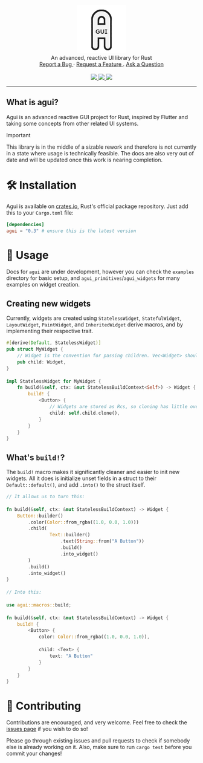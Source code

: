 <div align="center">
    <a href="https://github.com/stumblinbear/agui">
        <img src=".github/logo.webp" alt="Logo" width="128" />
    </a>
    <br />
    An advanced, reactive UI library for Rust
    <br />
    <a href="https://github.com/stumblinbear/agui/issues/new?assignees=&labels=bug&template=BUG_REPORT.md&title=bug%3A+">
        Report a Bug
    </a>
    ·
    <a href="https://github.com/stumblinbear/agui/discussions">
        Request a Feature
    </a>
    .
    <a href="https://github.com/stumblinbear/agui/discussions">
        Ask a Question
    </a>
    <br />
    <br />
    <a href="https://github.com/stumblinbear/agui/actions/workflows/rust.yml">
        <img src="https://img.shields.io/github/actions/workflow/status/stumblinbear/agui/rust.yml?style=flat-square">
    </a>
    <a href="https://crates.io/crates/agui">
        <img src="https://img.shields.io/crates/v/agui?style=flat-square&logo=rust">
    </a>
    <a href="https://docs.rs/agui">
        <img src="https://img.shields.io/docsrs/agui?style=flat-square">
    </a>
</div>

---

## What is agui?

Agui is an advanced reactive GUI project for Rust, inspired by Flutter and taking some concepts from other related UI systems.

> [!IMPORTANT]
> This library is in the middle of a sizable rework and therefore is not currently in a state where usage is technically feasible. The docs are also very out of date and will be updated once this work is nearing completion.

# 🛠️ Installation

Agui is available on [crates.io](https://crates.io/crates/agui), Rust's official package repository. Just add this to your `Cargo.toml` file:

```toml
[dependencies]
agui = "0.3" # ensure this is the latest version
```

# 🚀 Usage

Docs for `agui` are under development, however you can check the `examples` directory for basic setup, and `agui_primitives`/`agui_widgets` for many examples on widget creation.

## Creating new widgets

Currently, widgets are created using `StatelessWidget`, `StatefulWidget`, `LayoutWidget`, `PaintWidget`, and `InheritedWidget` derive macros, and by implementing their respective trait.

```rust
#[derive(Default, StatelessWidget)]
pub struct MyWidget {
    // Widget is the convention for passing children. Vec<Widget> should be used for passing variable amounts.
    pub child: Widget,
}

impl StatelessWidget for MyWidget {
    fn build(&self, ctx: &mut StatelessBuildContext<Self>) -> Widget {
        build! {
            <Button> {
                // Widgets are stored as Rcs, so cloning has little overhead
                child: self.child.clone(),
            }
        }
    }
}
```

## What's `build!`?

The `build!` macro makes it significantly cleaner and easier to init new widgets. All it does is initialize unset fields in a struct to their `Default::default()`, and add `.into()` to the struct itself.

```rust
// It allows us to turn this:

fn build(&self, ctx: &mut StatelessBuildContext) -> Widget {
    Button::builder()
        .color(Color::from_rgba((1.0, 0.0, 1.0)))
        .child(
                Text::builder()
                    .text(String::from("A Button"))
                    .build()
                    .into_widget()
        )
        .build()
        .into_widget()
}

// Into this:

use agui::macros::build;

fn build(&self, ctx: &mut StatelessBuildContext) -> Widget {
    build! {
        <Button> {
            color: Color::from_rgba((1.0, 0.0, 1.0)),

            child: <Text> {
                text: "A Button"
            }
        }
    }
}
```

# 🤝 Contributing

Contributions are encouraged, and very welcome. Feel free to check the [issues page](https://github.com/stumblinbear/agui/issues) if you wish to do so!

Please go through existing issues and pull requests to check if somebody else is already working on it. Also, make sure to run `cargo test` before you commit your changes!
